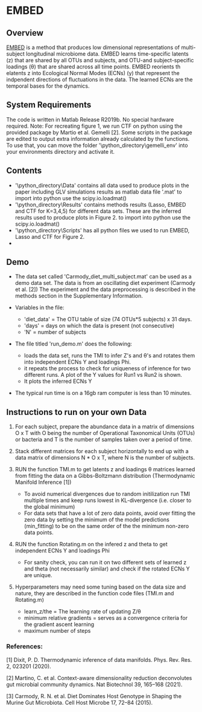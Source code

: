 # EMBED

## Overview

[EMBED](https://www.biorxiv.org/content/10.1101/2021.03.18.436036v3) is a method that produces low dimensional representations of multi-subject longitudinal microbiome data.
EMBED learns time-specific latents (z) that are shared by all OTUs and subjects, and OTU-and subject-specific loadings (θ) that are shared across all time points. 
EMBED reorients th elatents z into Ecological Normal Modes (ECNs) (y) that represent the indpendent directions of fluctuations in the data. The learned ECNs are the temporal bases for the dynamics.

## System Requirements

The code is written in Matlab Release R2019b. No special hardware required.
Note: For recreating figure 1, we run CTF on python using the provided package by Martio et al. Gemelli [2]. Some scripts in the package are edited to output extra information already calculated by the functions. 
To use that, you can move the folder '\python_directory\gemelli_env' into your environments directory and activate it.

## Contents 
* '\python_directory\Data' contains all data used to produce plots in the paper including GLV simulations results as matlab data file '.mat'
to import into python use the scipy.io.loadmat(<filename>)
* '\python_directory\Results' contains methods results (Lasso, EMBED and CTF for K=3,4,5) for different data sets. These are the inferred results used to produce 
plots in Figure 2.
to import into python use the scipy.io.loadmat(<filename>)
* '\python_directory\Scripts' has all python files we used to run EMBED, Lasso and CTF for Figure 2.
* 


## Demo

* The data set called 'Carmody_diet_multi_subject.mat' can be used as a demo data set. The data is from an oscillating diet experiment (Carmody et al. [2]) The experiment and the data preprocessing is described in the methods section in the Supplementary Information. 

* Variables in the file:
 	- 'diet_data' = The OTU table of size (74 OTUs*5 subjects) x 31 days. 
 	- 'days' = days on which the data is present (not consecutive)
 	- 'N' = number of subjects  
	
	

* The file titled 'run_demo.m' does the following:
	- loads the data set, runs the TMI to infer Z's and θ's and rotates them into independent ECNs Y and loadings Phi.
	- it repeats the process to check for uniqueness of inference for two different runs. A plot of the Y values for Run1 vs Run2 is shown.
	- It plots the inferred ECNs Y 
 
* The typical run time is on a 16gb ram computer is less than 10 minutes.

##  Instructions to run on your own Data

1) For each subject, prepare the abundance data in a matrix of dimensions O x T with O being the number of Operational Taxonomical Units (OTUs) or bacteria and T is the number of samples taken over a period of time.

2) Stack different matrices for each subject horizontally to end up with a data matrix of dimensions N * O x T, where N is the number of subjects. 

3) RUN the function TMI.m to get latents z and loadings θ matrices learned from fitting the data on a Gibbs-Boltzmann distribution (Thermodynamic Manifold Inference [1])
    - To avoid numerical divergences due to random initilization run TMI multiple times and keep runs lowest in KL-divergence (i.e. closer to the global minimum)
    - For data sets that have a lot of zero data points, avoid over fitting the zero data by setting the minimum of the model predictions (min_fitting) to be on the same order of       the the minimum non-zero data points. 

4) RUN the function Rotating.m on the infered z and theta to get independent ECNs Y and loadings Phi 
    - For sanity check, you can run it on two different sets of learned z and theta (not necessarily similar) and check if the rotated ECNs Y are unique.

5) Hyperparameters may need some tuning based on the data size and nature, they are described in the function code files (TMI.m and Rotating.m)
    - learn_z/the = The learning rate of updating Z/θ
    - minimum relative gradients = serves as a convergence criteria for the gradient ascent learning  
    - maximum number of steps 




### References:
[1] Dixit, P. D. Thermodynamic inference of data manifolds. Phys. Rev. Res. 2, 023201 (2020).

[2] Martino, C. et al. Context-aware dimensionality reduction deconvolutes gut microbial community dynamics. Nat Biotechnol 39, 165–168 (2021).

[3] Carmody, R. N. et al. Diet Dominates Host Genotype in Shaping the Murine Gut Microbiota. Cell Host Microbe 17, 72–84 (2015).
